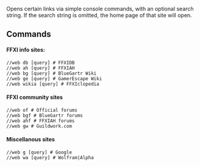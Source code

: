 Opens certain links via simple console commands, with an optional search string. If the search string is omitted, the home page of that site will open.

## Commands

#### FFXI info sites:
```
//web db [query] # FFXIDB
//web ah [query] # FFXIAH
//web bg [query] # BlueGartr Wiki
//web ge [query] # GamerEscape Wiki
//web wikia [query] # FFXIclopedia
```

#### FFXI community sites
```
//web of # Official forums
//web bgf # BlueGartr forums
//web ahf # FFXIAH forums
//web gw # Guildwork.com
```

#### Miscellanous sites
```
//web g [query] # Google
//web wa [query] # Wolfram|Alpha
```
